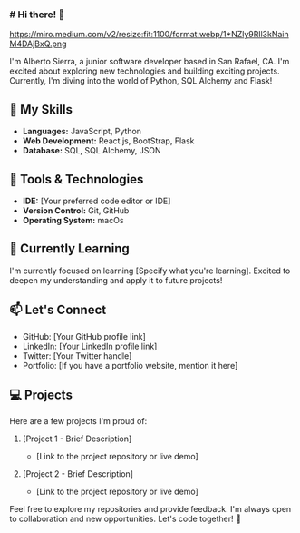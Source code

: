 ### # Hi there! 👋
https://miro.medium.com/v2/resize:fit:1100/format:webp/1*NZly9Rll3kNainM4DAjBxQ.png


I'm Alberto Sierra, a junior software developer based in San Rafael, CA. I'm excited about exploring new technologies and building exciting projects. Currently, I'm diving into the world of Python, SQL Alchemy and Flask!
## 🚀 My Skills


- **Languages:** JavaScript, Python
- **Web Development:** React.js, BootStrap, Flask
- **Database:** SQL, SQL Alchemy, JSON


## 🔧 Tools & Technologies


- **IDE:** [Your preferred code editor or IDE]
- **Version Control:** Git, GitHub
- **Operating System:** macOs

## 🌱 Currently Learning

I'm currently focused on learning [Specify what you're learning]. Excited to deepen my understanding and apply it to future projects!

## 📫 Let's Connect

- GitHub: [Your GitHub profile link]
- LinkedIn: [Your LinkedIn profile link]
- Twitter: [Your Twitter handle]
- Portfolio: [If you have a portfolio website, mention it here]

## 💻 Projects

Here are a few projects I'm proud of:

1. [Project 1 - Brief Description]
   - [Link to the project repository or live demo]

2. [Project 2 - Brief Description]
   - [Link to the project repository or live demo]

Feel free to explore my repositories and provide feedback. I'm always open to collaboration and new opportunities. Let's code together! 🚀


<!--
**SIERRAT0NIN/SIERRAT0NIN** is a ✨ _special_ ✨ repository because its `README.md` (this file) appears on your GitHub profile.

Here are some ideas to get you started:

- 🔭 I’m currently working on ...
- 🌱 I’m currently learning ...
- 👯 I’m looking to collaborate on ...
- 🤔 I’m looking for help with ...
- 💬 Ask me about ...
- 📫 How to reach me: ...
- 😄 Pronouns: ...
- ⚡ Fun fact: ...
-->

